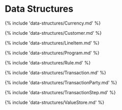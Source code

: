 # Data Structures

{% include 'data-structures/Currency.md' %}

{% include 'data-structures/Customer.md' %}

{% include 'data-structures/LineItem.md' %}

{% include 'data-structures/Program.md' %}

{% include 'data-structures/Rule.md' %}

{% include 'data-structures/Transaction.md' %}

{% include 'data-structures/TransactionParty.md' %}

{% include 'data-structures/TransactionStep.md' %}

{% include 'data-structures/ValueStore.md' %}
